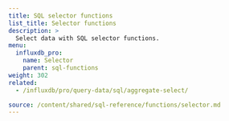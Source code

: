 ```yaml
---
title: SQL selector functions
list_title: Selector functions
description: >
  Select data with SQL selector functions.
menu:
  influxdb_pro:
    name: Selector
    parent: sql-functions
weight: 302
related:
  - /influxdb/pro/query-data/sql/aggregate-select/

source: /content/shared/sql-reference/functions/selector.md
---
```


<!-- 
The content of this page is at /content/shared/sql-reference/functions/selector.md
-->
